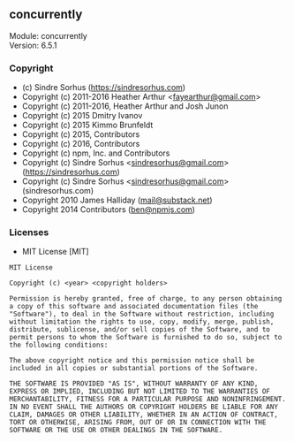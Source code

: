 ## concurrently
Module: concurrently\
Version: 6.5.1
### Copyright
- (c) Sindre Sorhus (https://sindresorhus.com)
- Copyright (c) 2011-2016 Heather Arthur &lt;fayearthur@gmail.com&gt;
- Copyright (c) 2011-2016, Heather Arthur and Josh Junon
- Copyright (c) 2015 Dmitry Ivanov
- Copyright (c) 2015 Kimmo Brunfeldt
- Copyright (c) 2015, Contributors
- Copyright (c) 2016, Contributors
- Copyright (c) npm, Inc. and Contributors
- Copyright (c) Sindre Sorhus &lt;sindresorhus@gmail.com&gt; (https://sindresorhus.com)
- Copyright (c) Sindre Sorhus &lt;sindresorhus@gmail.com&gt; (sindresorhus.com)
- Copyright 2010 James Halliday (mail@substack.net)
- Copyright 2014 Contributors (ben@npmjs.com)
### Licenses 
 - MIT License [MIT]

```
MIT License

Copyright (c) <year> <copyright holders>

Permission is hereby granted, free of charge, to any person obtaining a copy of this software and associated documentation files (the "Software"), to deal in the Software without restriction, including without limitation the rights to use, copy, modify, merge, publish, distribute, sublicense, and/or sell copies of the Software, and to permit persons to whom the Software is furnished to do so, subject to the following conditions:

The above copyright notice and this permission notice shall be included in all copies or substantial portions of the Software.

THE SOFTWARE IS PROVIDED "AS IS", WITHOUT WARRANTY OF ANY KIND, EXPRESS OR IMPLIED, INCLUDING BUT NOT LIMITED TO THE WARRANTIES OF MERCHANTABILITY, FITNESS FOR A PARTICULAR PURPOSE AND NONINFRINGEMENT. IN NO EVENT SHALL THE AUTHORS OR COPYRIGHT HOLDERS BE LIABLE FOR ANY CLAIM, DAMAGES OR OTHER LIABILITY, WHETHER IN AN ACTION OF CONTRACT, TORT OR OTHERWISE, ARISING FROM, OUT OF OR IN CONNECTION WITH THE SOFTWARE OR THE USE OR OTHER DEALINGS IN THE SOFTWARE.
```
